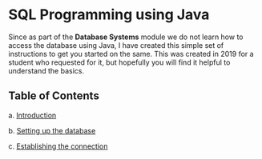 # SQL Programming using Java

Since as part of the __Database Systems__ module we do not learn how to access the database using Java, I have created this simple set of instructions to get you started on the same. This was created in 2019 for a student who requested for it, but hopefully you will find it helpful to understand the basics.

## Table of Contents
a. [Introduction](URL 'https://github.com/rama-swuni/sqlprogramming/blob/main/introduction.md')

b. [Setting up the database](URL 'https://github.com/rama-swuni/sqlprogramming/blob/main/settingup.md')

c. [Establishing the connection](URL 'https://github.com/rama-swuni/sqlprogramming/blob/main/establishtheconnection.md')

